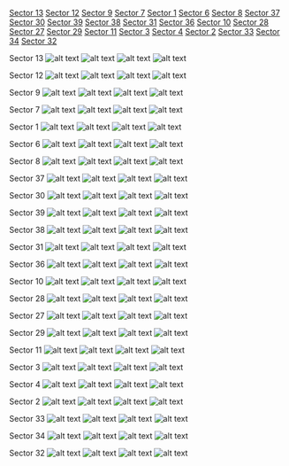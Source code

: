 [Sector 13](#sector13)
[Sector 12](#sector12)
[Sector 9](#sector9)
[Sector 7](#sector7)
[Sector 1](#sector1)
[Sector 6](#sector6)
[Sector 8](#sector8)
[Sector 37](#sector37)
[Sector 30](#sector30)
[Sector 39](#sector39)
[Sector 38](#sector38)
[Sector 31](#sector31)
[Sector 36](#sector36)
[Sector 10](#sector10)
[Sector 28](#sector28)
[Sector 27](#sector27)
[Sector 29](#sector29)
[Sector 11](#sector11)
[Sector 3](#sector3)
[Sector 4](#sector4)
[Sector 2](#sector2)
[Sector 33](#sector33)
[Sector 34](#sector34)
[Sector 32](#sector32)

<a name = "sector13"></a>
Sector 13
![alt text](/images/WASP-062_Sector_13/WASP-062_Sector_13_a_TimeSeries.png)
![alt text](/images/WASP-062_Sector_13/WASP-062_Sector_13_b_FoldedLightCurve.png)
![alt text](/images/WASP-062_Sector_13/WASP-062_Sector_13_b_IndividualTransitsWithFit.png)
![alt text](/images/WASP-062_Sector_13/WASP-062_Sector_13_c_TimingResiduals.png)

<a name = "sector12"></a>
Sector 12
![alt text](/images/WASP-062_Sector_12/WASP-062_Sector_12_a_TimeSeries.png)
![alt text](/images/WASP-062_Sector_12/WASP-062_Sector_12_b_FoldedLightCurve.png)
![alt text](/images/WASP-062_Sector_12/WASP-062_Sector_12_b_IndividualTransitsWithFit.png)
![alt text](/images/WASP-062_Sector_12/WASP-062_Sector_12_c_TimingResiduals.png)

<a name = "sector9"></a>
Sector 9
![alt text](/images/WASP-062_Sector_9/WASP-062_Sector_9_a_TimeSeries.png)
![alt text](/images/WASP-062_Sector_9/WASP-062_Sector_9_b_FoldedLightCurve.png)
![alt text](/images/WASP-062_Sector_9/WASP-062_Sector_9_b_IndividualTransitsWithFit.png)
![alt text](/images/WASP-062_Sector_9/WASP-062_Sector_9_c_TimingResiduals.png)

<a name = "sector7"></a>
Sector 7
![alt text](/images/WASP-062_Sector_7/WASP-062_Sector_7_a_TimeSeries.png)
![alt text](/images/WASP-062_Sector_7/WASP-062_Sector_7_b_FoldedLightCurve.png)
![alt text](/images/WASP-062_Sector_7/WASP-062_Sector_7_b_IndividualTransitsWithFit.png)
![alt text](/images/WASP-062_Sector_7/WASP-062_Sector_7_c_TimingResiduals.png)

<a name = "sector1"></a>
Sector 1
![alt text](/images/WASP-062_Sector_1/WASP-062_Sector_1_a_TimeSeries.png)
![alt text](/images/WASP-062_Sector_1/WASP-062_Sector_1_b_FoldedLightCurve.png)
![alt text](/images/WASP-062_Sector_1/WASP-062_Sector_1_b_IndividualTransitsWithFit.png)
![alt text](/images/WASP-062_Sector_1/WASP-062_Sector_1_c_TimingResiduals.png)

<a name = "sector6"></a>
Sector 6
![alt text](/images/WASP-062_Sector_6/WASP-062_Sector_6_a_TimeSeries.png)
![alt text](/images/WASP-062_Sector_6/WASP-062_Sector_6_b_FoldedLightCurve.png)
![alt text](/images/WASP-062_Sector_6/WASP-062_Sector_6_b_IndividualTransitsWithFit.png)
![alt text](/images/WASP-062_Sector_6/WASP-062_Sector_6_c_TimingResiduals.png)

<a name = "sector8"></a>
Sector 8
![alt text](/images/WASP-062_Sector_8/WASP-062_Sector_8_a_TimeSeries.png)
![alt text](/images/WASP-062_Sector_8/WASP-062_Sector_8_b_FoldedLightCurve.png)
![alt text](/images/WASP-062_Sector_8/WASP-062_Sector_8_b_IndividualTransitsWithFit.png)
![alt text](/images/WASP-062_Sector_8/WASP-062_Sector_8_c_TimingResiduals.png)

<a name = "sector37"></a>
Sector 37
![alt text](/images/WASP-062_Sector_37/WASP-062_Sector_37_a_TimeSeries.png)
![alt text](/images/WASP-062_Sector_37/WASP-062_Sector_37_b_FoldedLightCurve.png)
![alt text](/images/WASP-062_Sector_37/WASP-062_Sector_37_b_IndividualTransitsWithFit.png)
![alt text](/images/WASP-062_Sector_37/WASP-062_Sector_37_c_TimingResiduals.png)

<a name = "sector30"></a>
Sector 30
![alt text](/images/WASP-062_Sector_30/WASP-062_Sector_30_a_TimeSeries.png)
![alt text](/images/WASP-062_Sector_30/WASP-062_Sector_30_b_FoldedLightCurve.png)
![alt text](/images/WASP-062_Sector_30/WASP-062_Sector_30_b_IndividualTransitsWithFit.png)
![alt text](/images/WASP-062_Sector_30/WASP-062_Sector_30_c_TimingResiduals.png)

<a name = "sector39"></a>
Sector 39
![alt text](/images/WASP-062_Sector_39/WASP-062_Sector_39_a_TimeSeries.png)
![alt text](/images/WASP-062_Sector_39/WASP-062_Sector_39_b_FoldedLightCurve.png)
![alt text](/images/WASP-062_Sector_39/WASP-062_Sector_39_b_IndividualTransitsWithFit.png)
![alt text](/images/WASP-062_Sector_39/WASP-062_Sector_39_c_TimingResiduals.png)

<a name = "sector38"></a>
Sector 38
![alt text](/images/WASP-062_Sector_38/WASP-062_Sector_38_a_TimeSeries.png)
![alt text](/images/WASP-062_Sector_38/WASP-062_Sector_38_b_FoldedLightCurve.png)
![alt text](/images/WASP-062_Sector_38/WASP-062_Sector_38_b_IndividualTransitsWithFit.png)
![alt text](/images/WASP-062_Sector_38/WASP-062_Sector_38_c_TimingResiduals.png)

<a name = "sector31"></a>
Sector 31
![alt text](/images/WASP-062_Sector_31/WASP-062_Sector_31_a_TimeSeries.png)
![alt text](/images/WASP-062_Sector_31/WASP-062_Sector_31_b_FoldedLightCurve.png)
![alt text](/images/WASP-062_Sector_31/WASP-062_Sector_31_b_IndividualTransitsWithFit.png)
![alt text](/images/WASP-062_Sector_31/WASP-062_Sector_31_c_TimingResiduals.png)

<a name = "sector36"></a>
Sector 36
![alt text](/images/WASP-062_Sector_36/WASP-062_Sector_36_a_TimeSeries.png)
![alt text](/images/WASP-062_Sector_36/WASP-062_Sector_36_b_FoldedLightCurve.png)
![alt text](/images/WASP-062_Sector_36/WASP-062_Sector_36_b_IndividualTransitsWithFit.png)
![alt text](/images/WASP-062_Sector_36/WASP-062_Sector_36_c_TimingResiduals.png)

<a name = "sector10"></a>
Sector 10
![alt text](/images/WASP-062_Sector_10/WASP-062_Sector_10_a_TimeSeries.png)
![alt text](/images/WASP-062_Sector_10/WASP-062_Sector_10_b_FoldedLightCurve.png)
![alt text](/images/WASP-062_Sector_10/WASP-062_Sector_10_b_IndividualTransitsWithFit.png)
![alt text](/images/WASP-062_Sector_10/WASP-062_Sector_10_c_TimingResiduals.png)

<a name = "sector28"></a>
Sector 28
![alt text](/images/WASP-062_Sector_28/WASP-062_Sector_28_a_TimeSeries.png)
![alt text](/images/WASP-062_Sector_28/WASP-062_Sector_28_b_FoldedLightCurve.png)
![alt text](/images/WASP-062_Sector_28/WASP-062_Sector_28_b_IndividualTransitsWithFit.png)
![alt text](/images/WASP-062_Sector_28/WASP-062_Sector_28_c_TimingResiduals.png)

<a name = "sector27"></a>
Sector 27
![alt text](/images/WASP-062_Sector_27/WASP-062_Sector_27_a_TimeSeries.png)
![alt text](/images/WASP-062_Sector_27/WASP-062_Sector_27_b_FoldedLightCurve.png)
![alt text](/images/WASP-062_Sector_27/WASP-062_Sector_27_b_IndividualTransitsWithFit.png)
![alt text](/images/WASP-062_Sector_27/WASP-062_Sector_27_c_TimingResiduals.png)

<a name = "sector29"></a>
Sector 29
![alt text](/images/WASP-062_Sector_29/WASP-062_Sector_29_a_TimeSeries.png)
![alt text](/images/WASP-062_Sector_29/WASP-062_Sector_29_b_FoldedLightCurve.png)
![alt text](/images/WASP-062_Sector_29/WASP-062_Sector_29_b_IndividualTransitsWithFit.png)
![alt text](/images/WASP-062_Sector_29/WASP-062_Sector_29_c_TimingResiduals.png)

<a name = "sector11"></a>
Sector 11
![alt text](/images/WASP-062_Sector_11/WASP-062_Sector_11_a_TimeSeries.png)
![alt text](/images/WASP-062_Sector_11/WASP-062_Sector_11_b_FoldedLightCurve.png)
![alt text](/images/WASP-062_Sector_11/WASP-062_Sector_11_b_IndividualTransitsWithFit.png)
![alt text](/images/WASP-062_Sector_11/WASP-062_Sector_11_c_TimingResiduals.png)

<a name = "sector3"></a>
Sector 3
![alt text](/images/WASP-062_Sector_3/WASP-062_Sector_3_a_TimeSeries.png)
![alt text](/images/WASP-062_Sector_3/WASP-062_Sector_3_b_FoldedLightCurve.png)
![alt text](/images/WASP-062_Sector_3/WASP-062_Sector_3_b_IndividualTransitsWithFit.png)
![alt text](/images/WASP-062_Sector_3/WASP-062_Sector_3_c_TimingResiduals.png)

<a name = "sector4"></a>
Sector 4
![alt text](/images/WASP-062_Sector_4/WASP-062_Sector_4_a_TimeSeries.png)
![alt text](/images/WASP-062_Sector_4/WASP-062_Sector_4_b_FoldedLightCurve.png)
![alt text](/images/WASP-062_Sector_4/WASP-062_Sector_4_b_IndividualTransitsWithFit.png)
![alt text](/images/WASP-062_Sector_4/WASP-062_Sector_4_c_TimingResiduals.png)

<a name = "sector2"></a>
Sector 2
![alt text](/images/WASP-062_Sector_2/WASP-062_Sector_2_a_TimeSeries.png)
![alt text](/images/WASP-062_Sector_2/WASP-062_Sector_2_b_FoldedLightCurve.png)
![alt text](/images/WASP-062_Sector_2/WASP-062_Sector_2_b_IndividualTransitsWithFit.png)
![alt text](/images/WASP-062_Sector_2/WASP-062_Sector_2_c_TimingResiduals.png)

<a name = "sector33"></a>
Sector 33
![alt text](/images/WASP-062_Sector_33/WASP-062_Sector_33_a_TimeSeries.png)
![alt text](/images/WASP-062_Sector_33/WASP-062_Sector_33_b_FoldedLightCurve.png)
![alt text](/images/WASP-062_Sector_33/WASP-062_Sector_33_b_IndividualTransitsWithFit.png)
![alt text](/images/WASP-062_Sector_33/WASP-062_Sector_33_c_TimingResiduals.png)

<a name = "sector34"></a>
Sector 34
![alt text](/images/WASP-062_Sector_34/WASP-062_Sector_34_a_TimeSeries.png)
![alt text](/images/WASP-062_Sector_34/WASP-062_Sector_34_b_FoldedLightCurve.png)
![alt text](/images/WASP-062_Sector_34/WASP-062_Sector_34_b_IndividualTransitsWithFit.png)
![alt text](/images/WASP-062_Sector_34/WASP-062_Sector_34_c_TimingResiduals.png)

<a name = "sector32"></a>
Sector 32
![alt text](/images/WASP-062_Sector_32/WASP-062_Sector_32_a_TimeSeries.png)
![alt text](/images/WASP-062_Sector_32/WASP-062_Sector_32_b_FoldedLightCurve.png)
![alt text](/images/WASP-062_Sector_32/WASP-062_Sector_32_b_IndividualTransitsWithFit.png)
![alt text](/images/WASP-062_Sector_32/WASP-062_Sector_32_c_TimingResiduals.png)

